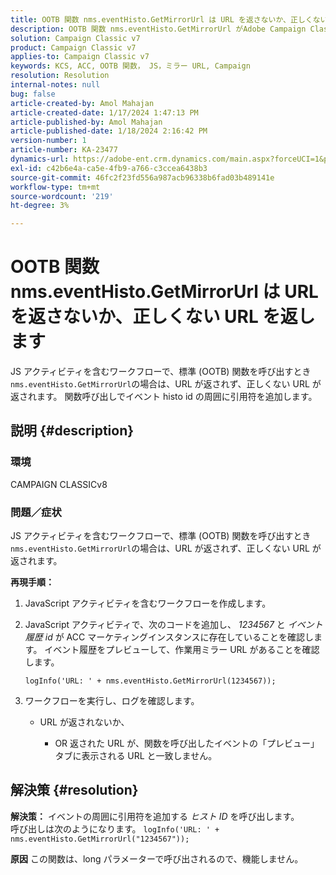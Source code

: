 ```yaml
---
title: OOTB 関数 nms.eventHisto.GetMirrorUrl は URL を返さないか、正しくない URL を返します
description: OOTB 関数 nms.eventHisto.GetMirrorUrl がAdobe Campaign Classicで URL を返さない問題を修正する方法を説明します。
solution: Campaign Classic v7
product: Campaign Classic v7
applies-to: Campaign Classic v7
keywords: KCS, ACC, OOTB 関数， JS，ミラー URL, Campaign
resolution: Resolution
internal-notes: null
bug: false
article-created-by: Amol Mahajan
article-created-date: 1/17/2024 1:47:13 PM
article-published-by: Amol Mahajan
article-published-date: 1/18/2024 2:16:42 PM
version-number: 1
article-number: KA-23477
dynamics-url: https://adobe-ent.crm.dynamics.com/main.aspx?forceUCI=1&pagetype=entityrecord&etn=knowledgearticle&id=abb008e9-3eb5-ee11-a569-6045bd006295
exl-id: c42b6e4a-ca5e-4fb9-a766-c3ccea6438b3
source-git-commit: 46fc2f23fd556a987acb96338b6fad03b489141e
workflow-type: tm+mt
source-wordcount: '219'
ht-degree: 3%

---
```


# OOTB 関数 nms.eventHisto.GetMirrorUrl は URL を返さないか、正しくない URL を返します


JS アクティビティを含むワークフローで、標準 (OOTB) 関数を呼び出すとき `nms.eventHisto.GetMirrorUrl`の場合は、URL が返されず、正しくない URL が返されます。 関数呼び出しでイベント histo id の周囲に引用符を追加します。

## 説明 {#description}


### <b>環境</b>

CAMPAIGN CLASSICv8



### <b>問題／症状</b>

JS アクティビティを含むワークフローで、標準 (OOTB) 関数を呼び出すとき `nms.eventHisto.GetMirrorUrl`の場合は、URL が返されず、正しくない URL が返されます。

<b>再現手順：</b>

1. JavaScript アクティビティを含むワークフローを作成します。


2. JavaScript アクティビティで、次のコードを追加し、 *1234567* と *イベント履歴 id* が ACC マーケティングインスタンスに存在していることを確認します。 イベント履歴をプレビューして、作業用ミラー URL があることを確認します。



   `logInfo('URL: ' + nms.eventHisto.GetMirrorUrl(1234567));`


3. ワークフローを実行し、ログを確認します。

   - URL が返されないか、




      - OR 返された URL が、関数を呼び出したイベントの「プレビュー」タブに表示される URL と一致しません。



## 解決策 {#resolution}

<b>解決策：</b>
イベントの周囲に引用符を追加する *ヒスト ID* を呼び出します。
<br>呼び出しは次のようになります。
`logInfo('URL: ' + nms.eventHisto.GetMirrorUrl("1234567"));`

<b>原因</b>
この関数は、long パラメーターで呼び出されるので、機能しません。

